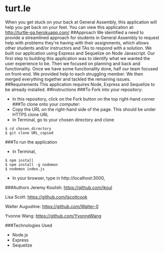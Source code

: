 # turt.le
When you get stuck on your back at General Assembly, this application will help you get back on your feet. You can view this application at: http://turtle-ga.herokuapp.com/
##Approach
We identified a need to provide a streamlined approach for students in General Assembly to request help with problems they're having with their assignments, which allows other students and/or instructors and TAs to respond with a solution.
We built our application using Express and Sequelize on Node Javascript. Our first step to building this application was to identify what we wanted the user experience to be. Then we focused on planning and back and functionality. Once we have some functionality done, half our team focused on front-end. We provided help to each struggling member. We then merged everything together and tackled the remaining issues.
##Requirements
This application requires Node, Express and Sequelize to be already installed.
##Instructions
###To Fork into your repository:
* In this repository, click on the Fork button on the top right-hand corner
###To clone onto your computer:
* Copy the URL on the right-hand side of the page. This should be under HTTPS clone URL
* In Terminal, go to your chosen directory and clone
```console
$ cd chosen_directory
$ git clone URL_copied
```
###To run the application
* In Terminal,

```
$ npm install
$ npm install -g nodemon
$ nodemon index.js

```

* In your browser, type in http://localhost:3000,


###Authors
Jeremy Koulish: https://github.com/jkoul

Lisa Scott: https://github.com/lscottcook

Walter Augustine: https://github.com/Walter-0

Yvonne Wang: https://github.com/YvonneWang

###Technologies Used
* Node.js
* Express
* Sequelize

